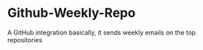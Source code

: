 # Github-Weekly-Repo
A GitHub integration basically, it sends weekly emails on the top repositories 
